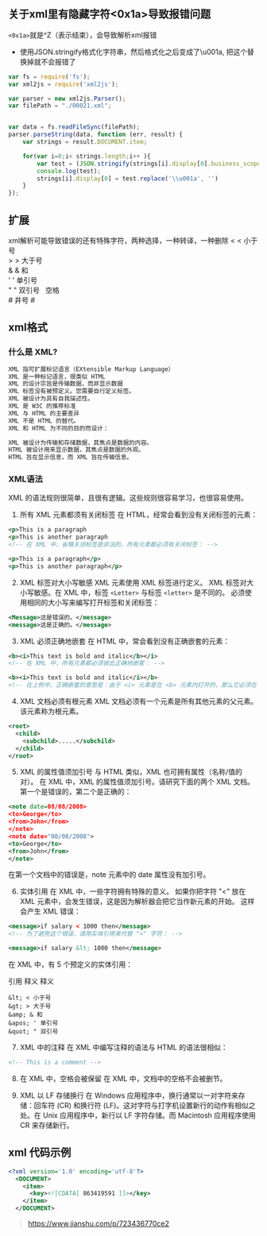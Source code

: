## 关于xml里有隐藏字符<0x1a>导致报错问题 
`<0x1a>`就是^Z（表示结束），会导致解析xml报错
* 使用JSON.stringify格式化字符串，然后格式化之后变成了\u001a, 把这个替换掉就不会报错了

```js
var fs = require('fs');
var xml2js = require('xml2js');

var parser = new xml2js.Parser();
var filePath = "./00021.xml";


var data = fs.readFileSync(filePath);
parser.parseString(data, function (err, result) {
    var strings = result.DOCUMENT.item;

    for(var i=0;i< strings.length;i++ ){
        var test = (JSON.stringify(strings[i].display[0].business_scope[0]));
        console.log(test);
        strings[i].display[0] = test.replace('\\u001a', '')
    }
});
```

## 扩展

xml解析可能导致错误的还有特殊字符，两种选择，一种转译，一种删除
&lt; < 小于号  
&gt; > 大于号  
&amp; & 和  
&apos; ' 单引号  
&quot; " 双引号
&nbsp;  空格  
&#35; 井号 #


## xml格式

### 什么是 XML?
```bash
XML 指可扩展标记语言（EXtensible Markup Language）
XML 是一种标记语言，很类似 HTML
XML 的设计宗旨是传输数据，而非显示数据
XML 标签没有被预定义。您需要自行定义标签。
XML 被设计为具有自我描述性。
XML 是 W3C 的推荐标准
XML 与 HTML 的主要差异
XML 不是 HTML 的替代。
XML 和 HTML 为不同的目的而设计：

XML 被设计为传输和存储数据，其焦点是数据的内容。
HTML 被设计用来显示数据，其焦点是数据的外观。
HTML 旨在显示信息，而 XML 旨在传输信息。
```
### XML语法
XML 的语法规则很简单，且很有逻辑。这些规则很容易学习，也很容易使用。
1. 所有 XML 元素都须有关闭标签
在 HTML，经常会看到没有关闭标签的元素：
```xml
<p>This is a paragraph
<p>This is another paragraph
<!-- 在 XML 中，省略关闭标签是非法的。所有元素都必须有关闭标签： -->

<p>This is a paragraph</p>
<p>This is another paragraph</p>  
```
2. XML 标签对大小写敏感
XML 元素使用 XML 标签进行定义。
XML 标签对大小写敏感。在 XML 中，标签 `<Letter>` 与标签 `<letter>` 是不同的。
必须使用相同的大小写来编写打开标签和关闭标签：
```xml
<Message>这是错误的。</message>
<message>这是正确的。</message> 
```
3. XML 必须正确地嵌套
在 HTML 中，常会看到没有正确嵌套的元素：
```xml
<b><i>This text is bold and italic</b></i>
<!-- 在 XML 中，所有元素都必须彼此正确地嵌套： -->

<b><i>This text is bold and italic</i></b>
<!-- 在上例中，正确嵌套的意思是：由于 <i> 元素是在 <b> 元素内打开的，那么它必须在 <b> 元素内关闭。 -->
```
4. XML 文档必须有根元素
XML 文档必须有一个元素是所有其他元素的父元素。该元素称为根元素。
```xml
<root>
  <child>
    <subchild>.....</subchild>
  </child>
</root>
```
5. XML 的属性值须加引号
与 HTML 类似，XML 也可拥有属性（名称/值的对）。
在 XML 中，XML 的属性值须加引号。请研究下面的两个 XML 文档。第一个是错误的，第二个是正确的：
```xml
<note date=08/08/2008>
<to>George</to>
<from>John</from>
</note> 
<note date="08/08/2008">
<to>George</to>
<from>John</from>
</note> 
```
在第一个文档中的错误是，note 元素中的 date 属性没有加引号。

6. 实体引用
在 XML 中，一些字符拥有特殊的意义。
如果你把字符 "<" 放在 XML 元素中，会发生错误，这是因为解析器会把它当作新元素的开始。
这样会产生 XML 错误：
```xml
<message>if salary < 1000 then</message>
<!-- 为了避免这个错误，请用实体引用来代替 "<" 字符： -->

<message>if salary &lt; 1000 then</message> 
```
在 XML 中，有 5 个预定义的实体引用：

引用	释义	释义
```
&lt; < 小于号  
&gt; > 大于号  
&amp; & 和  
&apos; ' 单引号  
&quot; " 双引号

```
7. XML 中的注释
在 XML 中编写注释的语法与 HTML 的语法很相似：
```xml
<!-- This is a comment --> 
```
8. 在 XML 中，空格会被保留
在 XML 中，文档中的空格不会被删节。

9. XML 以 LF 存储换行
在 Windows 应用程序中，换行通常以一对字符来存储：回车符 (CR) 和换行符 (LF)。这对字符与打字机设置新行的动作有相似之处。在 Unix 应用程序中，新行以 LF 字符存储。而 Macintosh 应用程序使用 CR 来存储新行。

## xml 代码示例
```xml
<?xml version='1.0' encoding='utf-8'?>
  <DOCUMENT>
    <item>
      <key><![CDATA[ 863419591 ]]></key>
    </item>
  </DOCUMENT>
```
> https://www.jianshu.com/p/723436770ce2